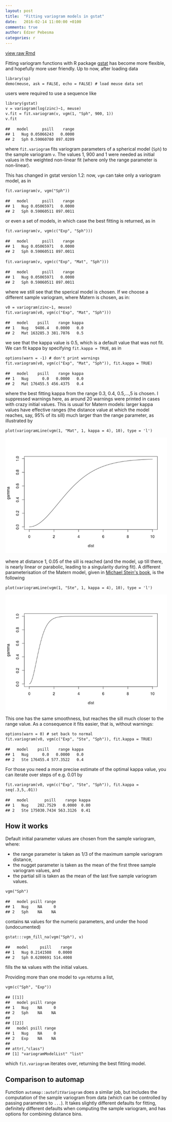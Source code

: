 ```yaml
---
layout: post
title:  "Fitting variogram models in gstat"
date:   2016-02-14 11:00:00 +0100
comments: true
author: Edzer Pebesma
categories: r
---
```


[view raw
Rmd](https://raw.githubusercontent.com/edzer/r-spatial/gh-pages/_rmd/2016-02-14-gstat-variogram-fitting.Rmd)

Fitting variogram functions with R package
[gstat](https://cran.r-project.org/package=gstat) has become more
flexible, and hopefully more user friendly. Up to now, after loading
data

    library(sp)
    demo(meuse, ask = FALSE, echo = FALSE) # load meuse data set

users were required to use a sequence like

    library(gstat)
    v = variogram(log(zinc)~1, meuse)
    v.fit = fit.variogram(v, vgm(1, "Sph", 900, 1))
    v.fit

    ##   model      psill    range
    ## 1   Nug 0.05066243   0.0000
    ## 2   Sph 0.59060780 897.0209

where `fit.variogram` fits variogram parameters of a spherical model
(`Sph`) to the sample variogram `v`. The values 1, 900 and 1 were needed
as initial values in the weighted non-linear fit (where only the range
parameter is non-linear).

This has changed in gstat version 1.2: now, `vgm` can take only a
variogram model, as in

    fit.variogram(v, vgm("Sph"))

    ##   model      psill    range
    ## 1   Nug 0.05065971   0.0000
    ## 2   Sph 0.59060511 897.0011

or even a set of models, in which case the best fitting is returned, as
in

    fit.variogram(v, vgm(c("Exp", "Sph")))

    ##   model      psill    range
    ## 1   Nug 0.05065971   0.0000
    ## 2   Sph 0.59060511 897.0011

    fit.variogram(v, vgm(c("Exp", "Mat", "Sph")))

    ##   model      psill    range
    ## 1   Nug 0.05065971   0.0000
    ## 2   Sph 0.59060511 897.0011

where we still see that the sperical model is chosen. If we choose a
different sample variogram, where Matern is chosen, as in:

    v0 = variogram(zinc~1, meuse)
    fit.variogram(v0, vgm(c("Exp", "Mat", "Sph")))

    ##   model    psill    range kappa
    ## 1   Nug   9486.4   0.0000   0.0
    ## 2   Mat 163285.3 381.7076   0.5

we see that the kappa value is 0.5, which is a default value that was
not fit. We can fit kappa by specifying `fit.kappa = TRUE`, as in

    options(warn = -1) # don't print warnings
    fit.variogram(v0, vgm(c("Exp", "Mat", "Sph")), fit.kappa = TRUE)

    ##   model    psill    range kappa
    ## 1   Nug      0.0   0.0000   0.0
    ## 2   Mat 176455.5 456.4375   0.4

where the best fitting kappa from the range 0.3, 0.4, 0.5,...,5 is
chosen. I suppressed warnings here, as around 20 warnings were printed
in cases with crazy initial values. This is usual for Matern models:
larger kappa values have effective ranges (the distance value at which
the model reaches, say, 95% of its sill) much larger than the range
parameter, as illustrated by

    plot(variogramLine(vgm(1, "Mat", 1, kappa = 4), 10), type = 'l')

![](/images/vgm1-1.png)

where at distance 1, 0.05 of the sill is reached (and the model, up till
there, is nearly linear or parabolic, leading to a singularity during
fit). A different parameterisation of the Matern model, given in
[Michael Stein's book](https://www.springer.com/gp/book/9780387986296),
is the following

    plot(variogramLine(vgm(1, "Ste", 1, kappa = 4), 10), type = 'l')

![](/images/vgm2-1.png)

This one has the same smoothness, but reaches the sill much closer to
the range value. As a consequence it fits easier, that is, without
warnings:

    options(warn = 0) # set back to normal
    fit.variogram(v0, vgm(c("Exp", "Ste", "Sph")), fit.kappa = TRUE)

    ##   model    psill    range kappa
    ## 1   Nug      0.0   0.0000   0.0
    ## 2   Ste 176455.4 577.3522   0.4

For those you need a more precise estimate of the optimal kappa value,
you can iterate over steps of e.g. 0.01 by

    fit.variogram(v0, vgm(c("Exp", "Ste", "Sph")), fit.kappa = seq(.3,5,.01))

    ##   model       psill    range kappa
    ## 1   Nug    282.7529   0.0000  0.00
    ## 2   Ste 175030.7434 563.3126  0.41

How it works
------------

Default initial parameter values are chosen from the sample variogram,
where:

-   the range parameter is taken as 1/3 of the maximum sample variogram
    distance,
-   the nugget parameter is taken as the mean of the first three sample
    variogram values, and
-   the partial sill is taken as the mean of the last five sample
    variogram values.

<!-- -->

    vgm("Sph")

    ##   model psill range
    ## 1   Nug    NA     0
    ## 2   Sph    NA    NA

contains `NA` values for the numeric parameters, and under the hood
(undocumented)

    gstat:::vgm_fill_na(vgm("Sph"), v)

    ##   model     psill    range
    ## 1   Nug 0.2141508   0.0000
    ## 2   Sph 0.6200691 514.4008

fills the `NA` values with the initial values.

Providing more than one model to `vgm` returns a list,

    vgm(c("Sph", "Exp"))

    ## [[1]]
    ##   model psill range
    ## 1   Nug    NA     0
    ## 2   Sph    NA    NA
    ## 
    ## [[2]]
    ##   model psill range
    ## 1   Nug    NA     0
    ## 2   Exp    NA    NA
    ## 
    ## attr(,"class")
    ## [1] "variogramModelList" "list"

which `fit.variogram` iterates over, returning the best fitting model.

Comparison to automap
---------------------

Function `automap::autofitVariogram` does a similar job, but includes
the computation of the sample variogram from data (which can be
controlled by passing parameters to `...`). It takes slightly different
defaults for fitting, definitely different defaults when computing the
sample variogram, and has options for combining distance bins.
